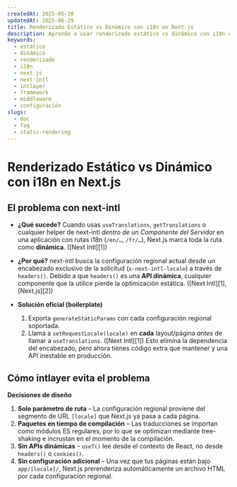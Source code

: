 ```yaml
---
createdAt: 2025-05-20
updatedAt: 2025-06-29
title: Renderizado Estático vs Dinámico con i18n en Next.js
description: Aprende a usar renderizado estático vs dinámico con i18n en Next.js.
keywords:
  - estático
  - dinámico
  - renderizado
  - i18n
  - next.js
  - next-intl
  - intlayer
  - framework
  - middleware
  - configuración
slugs:
  - doc
  - faq
  - static-rendering
---
```


# Renderizado Estático vs Dinámico con i18n en Next.js

## El problema con **next-intl**

- **¿Qué sucede?**
  Cuando usas `useTranslations`, `getTranslations` o cualquier helper de next-intl _dentro de un Componente del Servidor_ en una aplicación con rutas i18n (`/en/…`, `/fr/…`), Next.js marca toda la ruta como **dinámica**. ([Next Intl][1])

- **¿Por qué?**
  next-intl busca la configuración regional actual desde un encabezado exclusivo de la solicitud (`x-next-intl-locale`) a través de `headers()`. Debido a que `headers()` es una **API dinámica**, cualquier componente que la utilice pierde la optimización estática. ([Next Intl][1], [Next.js][2])

- **Solución oficial (boilerplate)**

  1. Exporta `generateStaticParams` con cada configuración regional soportada.
  2. Llama a `setRequestLocale(locale)` en **cada** layout/página _antes_ de llamar a `useTranslations`. ([Next Intl][1])
     Esto elimina la dependencia del encabezado, pero ahora tienes código extra que mantener y una API inestable en producción.

## Cómo **intlayer** evita el problema

**Decisiones de diseño**

1. **Solo parámetro de ruta** – La configuración regional proviene del segmento de URL `[locale]` que Next.js ya pasa a cada página.
2. **Paquetes en tiempo de compilación** – Las traducciones se importan como módulos ES regulares, por lo que se optimizan mediante tree-shaking e incrustan en el momento de la compilación.
3. **Sin APIs dinámicas** – `useT()` lee desde el contexto de React, no desde `headers()` o `cookies()`.
4. **Sin configuración adicional** – Una vez que tus páginas están bajo `app/[locale]/`, Next.js prerenderiza automáticamente un archivo HTML por cada configuración regional.
